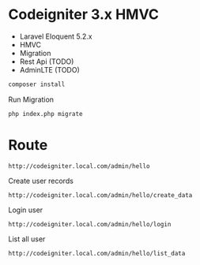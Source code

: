 # Codeigniter 3.x HMVC

* Laravel Eloquent 5.2.x
* HMVC
* Migration
* Rest Api (TODO)
* AdminLTE (TODO)

```bash
composer install
```

Run Migration

```
php index.php migrate
```

# Route

```
http://codeigniter.local.com/admin/hello
```

Create user records

```
http://codeigniter.local.com/admin/hello/create_data
```

Login user

```
http://codeigniter.local.com/admin/hello/login
```

List all user
```
http://codeigniter.local.com/admin/hello/list_data
```
